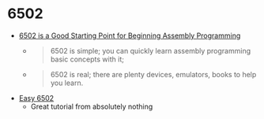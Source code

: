6502
====

* [6502 is a Good Starting Point for Beginning Assembly Programming](https://nemanjatrifunovic.substack.com/p/6502-is-a-good-starting-point-for)
    * > 6502 is simple; you can quickly learn assembly programming basic concepts with it;
    * > 6502 is real; there are plenty devices, emulators, books to help you learn.
* [Easy 6502](https://skilldrick.github.io/easy6502/)
    * Great tutorial from absolutely nothing
